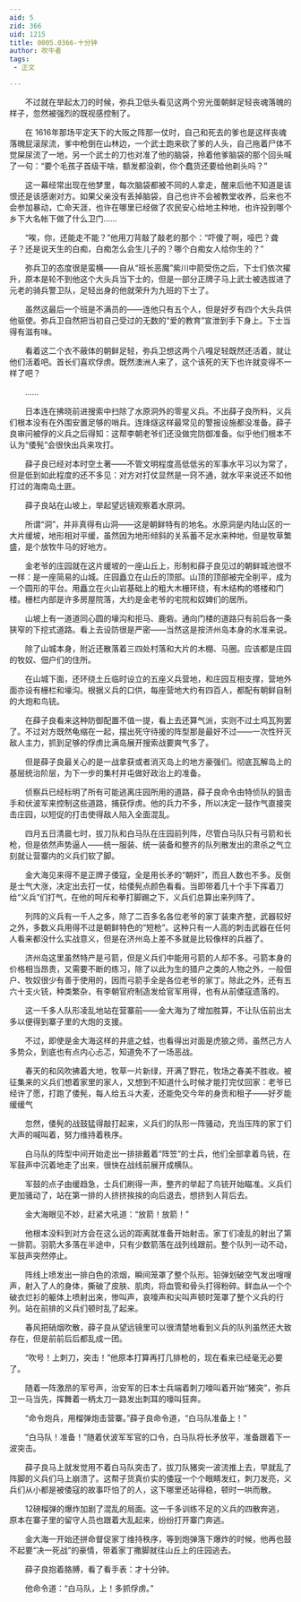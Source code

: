```yaml
---
aid: 5
zid: 366
uid: 1215
title: 0005.0366-十分钟
author: 吹牛者
tags: 
 - 正文

---
```




　　不过就在举起太刀的时候，弥兵卫低头看见这两个穷光蛋朝鲜足轻丧魂落魄的样子，忽然被强烈的既视感控制了。

　　在 1616年那场平定天下的大阪之阵那一仗时，自己和死去的爹也是这样丧魂落魄屁滚尿流，爹中枪倒在山林边，一个武士跑来砍了爹的人头，自己拖着尸体不觉屎尿流了一地，另一个武士的刀也对准了他的脑袋，拎着他爹脑袋的那个回头喊了一句：“要个毛孩子首级干啥，额发都没剃，你个蠢货还要给他剃头吗？”

　　这一幕经常出现在他梦里，每次脑袋都被不同的人拿走，醒来后他不知道是该恨还是该感谢对方。如果父亲没有丢掉脑袋，自己也许不会被教堂收养，后来也不会参加暴动，亡命天涯，也许在哪里已经做了农民安心给地主种地，也许投到哪个乡下大名帐下做了什么卫门……

　　“唉，你，还能走不能？”他用刀背敲了敲老的那个：“吓傻了啊，哑巴？聋子？还是说天生的白痴，白痴怎么会生儿子的？哪个白痴女人给你生的？”

　　弥兵卫的态度很是蛮横——自从“班长恶魔”紫川中箭受伤之后，下士们依次擢升，原本是轮不到他这个大头兵当下士的，但是一部分正牌子马上武士被选拔进了元老的骑兵警卫队，足轻出身的他就荣升为九班的下士了。

　　虽然这最后一个班是不满员的——连他只有五个人，但是好歹有四个大头兵供他驱使。弥兵卫自然把当初自己受过的无数的“爱的教育”宣泄到手下身上。下士当得有滋有味。

　　看着这二个衣不蔽体的朝鲜足轻，弥兵卫想这两个八嘎足轻既然还活着，就让他们活着吧。首长们喜欢俘虏。既然澳洲人来了，这个该死的天下也许就变得不一样了吧？

　　……

　　日本连在拂晓前进搜索中扫除了水原洞外的零星义兵。不出薛子良所料，义兵们根本没有在外围安置足够的哨兵。连烽燧这样最常见的警报设施都没准备。薛子良审问被俘的义兵之后得知：这帮李朝老爷们还没做完防御准备。似乎他们根本不认为“倭髡”会很快出兵来攻打。

　　薛子良已经对本时空土著——不管文明程度高低低劣的军事水平习以为常了，但是低到如此程度的还不多见：对方对打仗显然是一窍不通，就水平来说还不如他打过的海南岛土匪。

　　薛子良站在山坡上，举起望远镜观察着水原洞。

　　所谓“洞”，并非真得有山洞——这是朝鲜特有的地名。水原洞是内陆山区的一大片缓坡，地形相对平缓，虽然因为地形倾斜的关系蓄不足水来种地，但是牧草繁盛，是个放牧牛马的好地方。

　　金老爷的庄园就在这片缓坡的一座山丘上，形制和薛子良见过的朝鲜城池很不一样：是一座简易的山城。庄园矗立在山丘的顶部。山顶的顶部被完全削平，成为一个圆形的平台。用矗立在火山岩基础上的粗大木栅环绕，有木结构的塔楼和门楼。栅栏内部是许多房屋院落，大约是金老爷的宅院和奴婢们的居所。

　　山坡上有一道道同心圆的壕沟和拒马、鹿砦。通向门楼的道路只有前后各一条狭窄的下挖式道路。看上去设防很是严密——当然这是按济州岛本身的水准来说。

　　除了山城本身，附近还散落着三四处村落和大片的木棚、马圈。应该都是庄园的牧奴、佃户们的住所。

　　在山城下面，还环绕土丘临时设立的五座义兵营地，和庄园互相支撑，营地外面亦设有栅栏和壕沟。根据义兵的口供，每座营地大约有四百人，都配有朝鲜自制的大炮和鸟铳。

　　在薛子良看来这种防御配置不值一提，看上去还算气派，实则不过土鸡瓦狗罢了。不过对方既然龟缩在一起，摆出死守待援的阵型那是最好不过——一次性歼灭敌人主力，抓到足够的俘虏比满岛展开搜索战要爽气多了。

　　但是薛子良最关心的是一战拿获或者消灭岛上的地方豪强们。彻底瓦解岛上的基层统治阶层，为下一步的集村并屯做好政治上的准备。

　　侦察兵已经标明了所有可能逃离庄园所用的道路，薛子良命令由特侦队的狙击手和伏波军来控制这些道路，捕获俘虏。他的兵力不多，所以决定一鼓作气直接突击庄园，以短促的打击使得敌人陷入全面混乱。

　　四月五日清晨七时，拔刀队和白马队在庄园前列阵，尽管白马队只有弓箭和长枪，但是依然声势逼人——统一服装、统一装备和整齐的队列散发出的肃杀之气立刻就让营寨内的义兵们软了脚。

　　金大海见来得不是正牌子倭寇，全是用长矛的“朝奸”，而且人数也不多。反倒是士气大涨，决定出去打一仗，给倭髡点颜色看看。当即带着几十个手下挥着刀给“义兵”们打气，在他的呵斥和拳打脚踢之下，义兵们总算出来列阵了。

　　列阵的义兵有一千人之多，除了二百多名各位老爷的家丁装束齐整，武器较好之外，多数义兵用得不过是朝鲜特色的“短枪”。这种只有一人高的刺击武器在任何人看来都没什么实战意义，但是在济州岛上差不多就是比较像样的兵器了。

　　济州岛这里虽然特产是弓箭，但是义兵们中能用弓箭的人却不多。弓箭本身的价格相当昂贵，又需要不断的练习，除了以此为生的猎户之类的人物之外，一般佃户、牧奴很少有善于使用的，因而弓箭手全是各位老爷的家丁。除此之外，还有五六十支火铳，种类繁杂，有李朝官府制造发给官军用得，也有从前倭寇遗落的。

　　这一千多人队形凌乱地站在营寨前——金大海为了增加胜算，不让队伍前出太多以便得到寨子里的大炮的支援。

　　不过，即使是金大海这样的井底之蛙，也看得出对面是虎狼之师，虽然己方人多势众，到底也有点内心忐忑，知道免不了一场恶战。

　　春天的和风吹拂着大地，牧草一片新绿，开满了野花，牧场之春美不胜收。被征集来的义兵们想着家里的家人，又想到不知道什么时候才能打完仗回家：老爷已经许了愿，打跑了倭髡，每人给五斗大麦，还能免交今年的身贡和租子——好歹能缓缓气

　　忽然，倭髡的战鼓猛得敲打起来，义兵们的队形一阵骚动，充当压阵的家丁们大声的喊叫着，努力维持着秩序。

　　白马队的阵型中间开始走出一排排戴着“阵笠”的士兵，他们全部拿着鸟铳，在军鼓声中沉着地走了出来，很快在战线前展开成横队。

　　军鼓的点子由缓趋急，士兵们刷得一声，整齐的举起了鸟铳开始瞄准。义兵们更加骚动了，站在第一排的人挤挤挨挨的向后退去，想挤到人背后去。

　　金大海眼见不妙，赶紧大吼道：“放箭！放箭！”

　　他根本没料到对方会在这么远的距离就准备开始射击。家丁们凌乱的射出了第一排箭。羽箭大多落在半途中，只有少数箭落在战列线跟前。整个队列一动不动，军鼓声突然停止。

　　阵线上喷发出一排白色的浓烟，瞬间笼罩了整个队形。铅弹划破空气发出嗖嗖声，射入了人的身体，撕破了皮肤、肌肉，将血管和骨头打得粉碎。鲜血从一个个破衣烂衫的躯体上喷射出来，惨叫声，哀嚎声和尖叫声顿时笼罩了整个义兵的行列。站在前排的义兵们顿时乱了起来。

　　春风把硝烟吹散，薛子良从望远镜里可以很清楚地看到义兵的队列虽然还大致存在，但是前前后后都乱成一团。

　　“吹号！上刺刀，突击！”他原本打算再打几排枪的，现在看来已经毫无必要了。

　　随着一阵激昂的军号声，治安军的日本士兵端着刺刀嚎叫着开始“猪突”，弥兵卫一马当先，挥舞着一柄太刀一路发出刺耳的嚎叫狂奔。

　　“命令炮兵，用榴弹炮击营寨。”薛子良命令道，“白马队准备上！”

　　“白马队！准备！”随着伏波军军官的口令，白马队将长矛放平，准备跟着下一波突击。

　　薛子良马上就发觉用不着白马队突击了，拔刀队猪突一波流推上去，早就乱了阵脚的义兵们马上崩溃了。这帮子货真价实的倭寇一个个眼睛发红，刺刀发亮，义兵们从小都是被倭寇的故事吓怕了的人，这下哪里还站得稳，顿时一哄而散。

　　12磅榴弹的爆炸加剧了混乱的局面。这一千多训练不足的义兵的四散奔逃，原本在寨子里的留守人员也跟着大乱起来，纷纷打开寨门奔逃。

　　金大海一开始还拼命督促家丁维持秩序，等到炮弹落下爆炸的时候，他再也鼓不起要“决一死战”的豪情，带着家丁撒脚就往山丘上的庄园逃去。

　　薛子良抱着胳膊，看了看手表：才十分钟。

　　他命令道：“白马队，上！多抓俘虏。”


